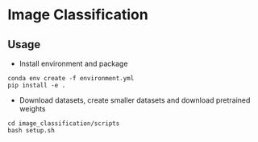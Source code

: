 # Image Classification

## Usage
- Install environment and package
```
conda env create -f environment.yml
pip install -e .
```

- Download datasets, create smaller datasets and download pretrained weights
```
cd image_classification/scripts
bash setup.sh
```
